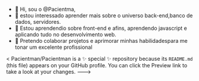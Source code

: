 - 👋 Hi, sou o @Pacientma,
- 👀 estou interessado  aprender mais sobre o universo back-end,banco de dados, servidores.
- 🌱 Estou aprendendio sobre front-end e afins, aprendendo javascript  e  aplicando tudo no desenvolvimento web.
- 💞️ Pretendo colaborar  projetos e aprimorar minhas habilidadespara me tonar um excelente profissional


<
Pacientman/Pacientman is a ✨ special ✨ repository because its `README.md` (this file) appears on your GitHub profile.
You can click the Preview link to take a look at your changes.
--->
